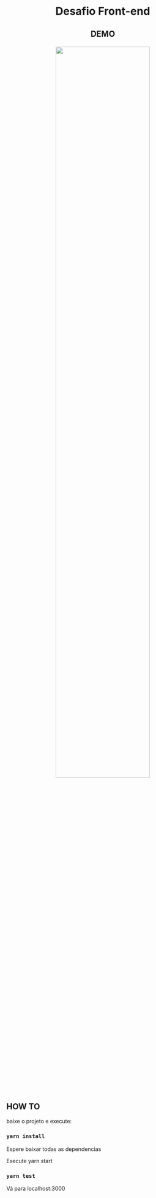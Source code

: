 <h1 align="center">Desafio Front-end</h1>
<h2 align="center">

**DEMO**

<p align="center">
<img src="./public/demo.gif" width="70%"></p>

## HOW TO

baixe o projeto e execute:

### `yarn install`

Espere baixar todas as dependencias

Execute yarn start

### `yarn test`

Vá para localhost:3000
